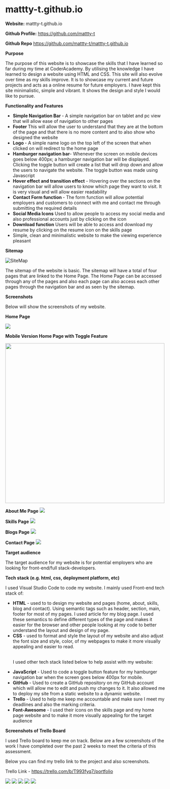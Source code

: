 # mattty-t.github.io
**Website:** mattty-t.github.io

**Github Profile:** https://github.com/mattty-t

**Github Repo** https://github.com/mattty-t/mattty-t.github.io

**Purpose**

The purpose of this website is to showcase the skills that I have learned so far during my time at CoderAcademy. By utilising the knowledge I have learned to design a website using HTML and CSS. This site will also evolve over time as my skills improve. It is to showcase my current and future projects and acts as a online resume for future employers. I have kept this site minimalistic, simple and vibrant. It shows the design and style I would like to pursue.

**Functionality and Features**

<ul>
<li> <b> Simple Navigation Bar </b> - A simple navigation bar on tablet and pc view that will allow ease of navigation to other pages</li>
<li><b> Footer </b> This will allow the user to understand that they are at the bottom of the page and that there is no more content and to also show who designed the website</li>
<li> <b> Logo </b> - A simple name logo on the top left of the screen that when clicked on will redirect to the home page</li>
<li> <b>Hamburger navigation bar</b>- Whenever the screen on mobile devices goes below 400px; a hamburger navigation bar will be displayed. Clicking the toggle button will create a list that will drop down and allow the users to navigate the website. The toggle button was made using Javascript</li>
<li> <b>Hover effect and transition effect</b> - Hovering over the sections on the navigation bar will allow users to know which page they want to visit. It is very visual and will allow easier readability</li>
<li> <b> Contact Form function </b> - The form function will allow potential employers and customers to connect with me and contact me through submitting the required details</li> 
<li><b> Social Media Icons</b> Used to allow people to access my social media and also professional accounts just by clicking on the icon</li>
<li><b>Download function</b> Users will be able to access and download my resume by clicking on the resume icon on the skills page</li>
<li> Simple, clean and minimalistic website to make the viewing experience pleasant</li>
</ul>


**Sitemap**


![SiteMap](./docs/sitemap.png)

The sitemap of the website is basic. The sitemap will have a total of four pages that are linked to the Home Page. The Home Page can be accessed through any of the pages and also each page can also access each other pages through the navigation bar and as seen by the sitemap.


**Screenshots**

Below will show the screenshots of my website.

**Home Page**

<img src="./docs/home page.png">

**Mobile Version Home Page with Toggle Feature**

<img src="./docs/home-page toggle button feature.png" height="500px">

**About Me Page**
<img src="./docs/about me.png">

**Skills Page**
<img src="./docs/skills page.png">

**Blogs Page**
<img src="./docs/blog page.png">

**Contact Page**
<img src="./docs/contact page.png">

**Target audience**

The target audience for my website is for potential employers who are looking for front-end/full stack-developers.

**Tech stack (e.g. html, css, deployment platform, etc)**

I used Visual Studio Code to code my website. I mainly used Front-end tech stack of:  
<uL>
<li> <b>HTML</b> - used to to design my website and pages (home, about, skills, blog and contact). Using semantic tags such as header, section, main, footer for most of my pages. I used article for my blog page. I used these semantics to define different types of the page and makes it easier for the browser and other people looking at my code to better understand the layout and design of my page. </li>
<li> <b>CSS</b> - used to format and style the layout of my website and also adjust the font size and style, color, of my webpages to make it more visually appealing and easier to read. </li> 
<br>

I used other tech stack listed below to help assist with my website:
<li> <b>JavaScript</b> - Used to code a toggle button feature for my hamburger navigation bar when the screen goes below 400px for mobile.
</li>
<li> <b>GitHub</b> - Used to create a GitHub repository on my GitHub account which will allow me to edit and push my changes to it. It also allowed me to deploy my site from a static website to a dynamic website.
</li>
<li> <b>Trello</b> - Used to help me keep me accountable and make sure I meet my deadlines and also the marking criteria. </li>
<li> <b>Font-Awesome</b> - I used their icons on the skills page and my home page website and to make it more visually appealing for the target audience</li>
</ul>

**Screenshots of Trello Board**

I used Trello board to keep me on track. Below are a few screenshots of the work I have completed over the past 2 weeks to meet the criteria of this assessment.

Below you can find my trello link to the project and also screenshots.

Trello Link - https://trello.com/b/T993fyq7/portfolio


<img src="./docs/13th April .png">
<img src="./docs/14th April .png">
<img src="./docs/19th April.png">
<img src="./docs/20th April.png">
<img src="./docs/21st April.png">
